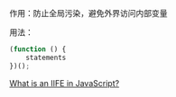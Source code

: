 作用：防止全局污染，避免外界访问内部变量


用法：


```js
(function () {
    statements
})();
```




[What is an IIFE in JavaScript?](https://www.30secondsofcode.org/articles/s/javascript-iife)